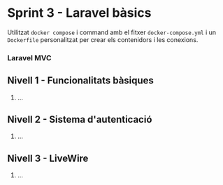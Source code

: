 # Sprint 3 - Laravel bàsics
Utilitzat `docker compose` i command amb el fitxer `docker-compose.yml` i un `Dockerfile` personalitzat per crear els contenidors i les conexions.

### Laravel MVC
## Nivell 1 - Funcionalitats bàsiques
1) ...

## Nivell 2 - Sistema d'autenticació
1) ...

## Nivell 3 - LiveWire
1) ...